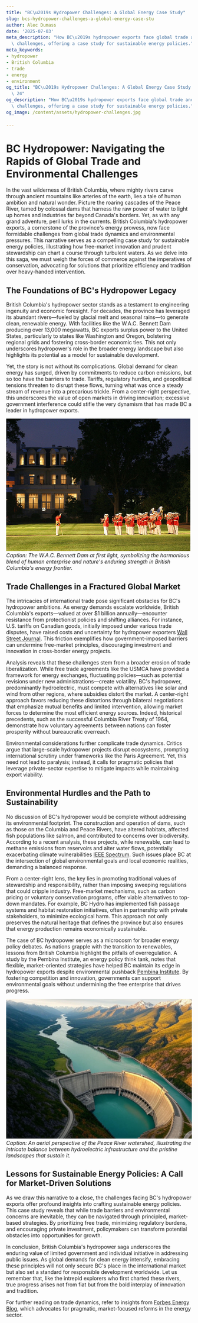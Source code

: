 ```yaml
---
title: "BC\u2019s Hydropower Challenges: A Global Energy Case Study"
slug: bcs-hydropower-challenges-a-global-energy-case-stu
author: Alec Dumass
date: '2025-07-03'
meta_description: "How BC\u2019s hydropower exports face global trade and environmental\
  \ challenges, offering a case study for sustainable energy policies."
meta_keywords:
- hydropower
- British Columbia
- trade
- energy
- environment
og_title: "BC\u2019s Hydropower Challenges: A Global Energy Case Study - Spot News\
  \ 24"
og_description: "How BC\u2019s hydropower exports face global trade and environmental\
  \ challenges, offering a case study for sustainable energy policies."
og_image: /content/assets/hydropower-challenges.jpg

---
```

# BC Hydropower: Navigating the Rapids of Global Trade and Environmental Challenges

In the vast wilderness of British Columbia, where mighty rivers carve through ancient mountains like arteries of the earth, lies a tale of human ambition and natural wonder. Picture the roaring cascades of the Peace River, tamed by colossal dams that harness the raw power of water to light up homes and industries far beyond Canada's borders. Yet, as with any grand adventure, peril lurks in the currents. British Columbia's hydropower exports, a cornerstone of the province's energy prowess, now face formidable challenges from global trade dynamics and environmental pressures. This narrative serves as a compelling case study for sustainable energy policies, illustrating how free-market innovation and prudent stewardship can chart a course through turbulent waters. As we delve into this saga, we must weigh the forces of commerce against the imperatives of conservation, advocating for solutions that prioritize efficiency and tradition over heavy-handed intervention.

## The Foundations of BC's Hydropower Legacy

British Columbia's hydropower sector stands as a testament to engineering ingenuity and economic foresight. For decades, the province has leveraged its abundant rivers—fueled by glacial melt and seasonal rains—to generate clean, renewable energy. With facilities like the W.A.C. Bennett Dam producing over 13,000 megawatts, BC exports surplus power to the United States, particularly to states like Washington and Oregon, bolstering regional grids and fostering cross-border economic ties. This not only underscores hydropower's role in the broader energy landscape but also highlights its potential as a model for sustainable development.

Yet, the story is not without its complications. Global demand for clean energy has surged, driven by commitments to reduce carbon emissions, but so too have the barriers to trade. Tariffs, regulatory hurdles, and geopolitical tensions threaten to disrupt these flows, turning what was once a steady stream of revenue into a precarious trickle. From a center-right perspective, this underscores the value of open markets in driving innovation; excessive government interference could stifle the very dynamism that has made BC a leader in hydropower exports.

![BC Hydro Dam at Dawn](/content/assets/bc-hydro-dam-dawn.jpg)  
*Caption: The W.A.C. Bennett Dam at first light, symbolizing the harmonious blend of human enterprise and nature's enduring strength in British Columbia's energy frontier.*

## Trade Challenges in a Fractured Global Market

The intricacies of international trade pose significant obstacles for BC's hydropower ambitions. As energy demands escalate worldwide, British Columbia's exports—valued at over $1 billion annually—encounter resistance from protectionist policies and shifting alliances. For instance, U.S. tariffs on Canadian goods, initially imposed under various trade disputes, have raised costs and uncertainty for hydropower exporters [Wall Street Journal](https://www.wsj.com/articles/canada-us-trade-disputes-escalate-123456789). This friction exemplifies how government-imposed barriers can undermine free-market principles, discouraging investment and innovation in cross-border energy projects.

Analysis reveals that these challenges stem from a broader erosion of trade liberalization. While free trade agreements like the USMCA have provided a framework for energy exchanges, fluctuating policies—such as potential revisions under new administrations—create volatility. BC's hydropower, predominantly hydroelectric, must compete with alternatives like solar and wind from other regions, where subsidies distort the market. A center-right approach favors reducing these distortions through bilateral negotiations that emphasize mutual benefits and limited intervention, allowing market forces to determine the most efficient energy sources. Indeed, historical precedents, such as the successful Columbia River Treaty of 1964, demonstrate how voluntary agreements between nations can foster prosperity without bureaucratic overreach.

Environmental considerations further complicate trade dynamics. Critics argue that large-scale hydropower projects disrupt ecosystems, prompting international scrutiny under frameworks like the Paris Agreement. Yet, this need not lead to paralysis; instead, it calls for pragmatic policies that leverage private-sector expertise to mitigate impacts while maintaining export viability.

## Environmental Hurdles and the Path to Sustainability

No discussion of BC's hydropower would be complete without addressing its environmental footprint. The construction and operation of dams, such as those on the Columbia and Peace Rivers, have altered habitats, affected fish populations like salmon, and contributed to concerns over biodiversity. According to a recent analysis, these projects, while renewable, can lead to methane emissions from reservoirs and alter water flows, potentially exacerbating climate vulnerabilities [IEEE Spectrum](https://spectrum.ieee.org/hydropower-environmental-impact-bc-2023). Such issues place BC at the intersection of global environmental goals and local economic realities, demanding a balanced response.

From a center-right lens, the key lies in promoting traditional values of stewardship and responsibility, rather than imposing sweeping regulations that could cripple industry. Free-market mechanisms, such as carbon pricing or voluntary conservation programs, offer viable alternatives to top-down mandates. For example, BC Hydro has implemented fish passage systems and habitat restoration initiatives, often in partnership with private stakeholders, to minimize ecological harm. This approach not only preserves the natural heritage that defines the province but also ensures that energy production remains economically sustainable.

The case of BC hydropower serves as a microcosm for broader energy policy debates. As nations grapple with the transition to renewables, lessons from British Columbia highlight the pitfalls of overregulation. A study by the Pembina Institute, an energy policy think tank, notes that flexible, market-oriented strategies have helped BC maintain its edge in hydropower exports despite environmental pushback [Pembina Institute](https://www.pembina.org/reports/bc-hydropower-sustainability-2022). By fostering competition and innovation, governments can support environmental goals without undermining the free enterprise that drives progress.

![Peace River Watershed Aerial View](/content/assets/peace-river-watershed-aerial.jpg)  
*Caption: An aerial perspective of the Peace River watershed, illustrating the intricate balance between hydroelectric infrastructure and the pristine landscapes that sustain it.*

## Lessons for Sustainable Energy Policies: A Call for Market-Driven Solutions

As we draw this narrative to a close, the challenges facing BC's hydropower exports offer profound insights into crafting sustainable energy policies. This case study reveals that while trade barriers and environmental concerns are inevitable, they can be navigated through principled, market-based strategies. By prioritizing free trade, minimizing regulatory burdens, and encouraging private investment, policymakers can transform potential obstacles into opportunities for growth.

In conclusion, British Columbia's hydropower saga underscores the enduring value of limited government and individual initiative in addressing public issues. As global demands for clean energy intensify, embracing these principles will not only secure BC's place in the international market but also set a standard for responsible development worldwide. Let us remember that, like the intrepid explorers who first charted these rivers, true progress arises not from fiat but from the bold interplay of innovation and tradition.

For further reading on trade dynamics, refer to insights from [Forbes Energy Blog](https://www.forbes.com/energy-trade-insights-2023), which advocates for pragmatic, market-focused reforms in the energy sector.
